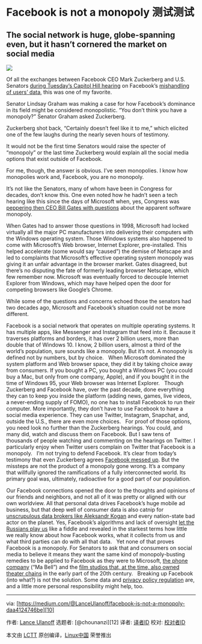 # Facebook is not a monopoly 测试测试
## The social network is huge, globe-spanning even, but it hasn’t cornered the market on social media

![](https://cdn-images-1.medium.com/max/1600/1*dUkKXjo5bJuMyXvAHgTgvA.jpeg)

Of all the exchanges between Facebook CEO Mark Zuckerberg and U.S. Senators [during Tuesday’s Capitol Hill hearing][1] on Facebook’s [mishandling of users’ data][2], this was one of my favorite.

Senator Lindsay Graham was making a case for how Facebook’s dominance in its field might be considered monopolistic. “You don’t think you have a monopoly?” Senator Graham asked Zuckerberg.

Zuckerberg shot back, “Certainly doesn’t feel like it to me,” which elicited one of the few laughs during the nearly seven hours of testimony.

It would not be the first time Senators would raise the specter of “monopoly” or the last time Zuckerberg would explain all the social media options that exist outside of Facebook.

For me, though, the answer is obvious. I’ve seen monopolies. I know how monopolies work and, Facebook, you are no monopoly.

It’s not like the Senators, many of whom have been in Congress for decades, don’t know this. One even noted how he hadn’t seen a tech hearing like this since the days of Microsoft when, yes, Congress was [peppering then CEO Bill Gates with questions][3] about the apparent software monopoly.

When Gates had to answer those questions in 1998, Microsoft had locked virtually all the major PC manufacturers into delivering their computers with the Windows operating system. Those Windows systems also happened to come with Microsoft’s Web browser, Internet Explorer, pre-installed. This helped accelerate (some would say “caused”) the demise of Netscape and led to complaints that Microsoft’s effective operating system monopoly was giving it an unfair advantage in the browser market. Gates disagreed, but there’s no disputing the fate of formerly leading browser Netscape, which few remember now. Microsoft was eventually forced to decouple Internet Explorer from Windows, which may have helped open the door for competing browsers like Google’s Chrome.

While some of the questions and concerns echoed those the senators had two decades ago, Microsoft and Facebook’s situation could not be more different.

Facebook is a social network that operates on multiple operating systems. It has multiple apps, like Messenger and Instagram that feed into it. Because it traverses platforms and borders, it has over 2 billion users, more than double that of Windows 10. I know, 2 billion users, almost a third of the world’s population, sure sounds like a monopoly. But it’s not. A monopoly is defined not by numbers, but by choice.   When Microsoft dominated the system platform and Web browser space, they did it by taking choice away from consumers. If you bought a PC, you bought a Windows PC (you could buy a Mac, but only from one company, Apple), and if you bought it in the time of Windows 95, your Web browser was Internet Explorer.   Though Zuckerberg and Facebook have, over the past decade, done everything they can to keep you inside the platform (adding news, games, live videos, a never-ending supply of FOMO), no one has to install Facebook to run their computer. More importantly, they don’t have to use Facebook to have a social media experience. They can use Twitter, Instagram, Snapchat, and, outside the U.S., there are even more choices.   For proof of those options, you need look no further than the Zuckerberg hearings. You could, and many did, watch and discuss them on Facebook. But I saw tens of thousands of people watching and commenting on the hearings on Twitter. I particularly enjoy when Twitter users complain on Twitter that Facebook is a monopoly.   I’m not trying to defend Facebook. It’s clear from today’s testimony that even Zuckerberg agrees [Facebook messed up][4]. But the missteps are not the product of a monopoly gone wrong. It’s a company that willfully ignored the ramifications of a fully interconnected world. Its primary goal was, ultimately, radioactive for a good part of our population.

Our Facebook connections opened the door to the thoughts and opinions of our friends and neighbors, and not all of it was pretty or aligned with our own worldview. All that personal data drives Facebook’s huge mobile ad business, but that deep well of consumer data is also catnip for [unscrupulous data brokers like Aleksandr Kogan][5] and every nation-state bad actor on the planet. Yes, Facebook’s algorithms and lack of oversight [let the Russians play us][6] like a fiddle and revealed in the starkest terms how little we really know about how Facebook works, what it collects from us and what third parties can do with all that data.   Yet none of that proves Facebook is a monopoly. For Senators to ask that and consumers on social media to believe it means they want the same kind of monopoly-busting remedies to be applied to Facebook as they were to Microsoft, [the phone company][7] (“Ma Bell”) and the [film studios that, at the time, also owned theater chains][8] in the early part of the 20th century.   Breaking up Facebook (into what?) is not the solution. Some data and [privacy policy regulation][9] are, and a little more personal responsibility might help, too.

---

via: [https://medium.com/@LanceUlanoff/facebook-is-not-a-monopoly-daa4124746be][10]

作者: [Lance Ulanoff][11] 选题者: [@chounanzi][12] 译者: [译者ID][13] 校对: [校对者ID][14]

本文由 [LCTT][15] 原创编译，[Linux中国][16] 荣誉推出

[1]: https://www.recode.net/2018/4/10/17216734/live-facebook-mark-zuckerberg-testimony-senate-hearing-data
[2]: https://www.cnbc.com/2018/04/10/facebook-cambridge-analytica-a-timeline-of-the-data-hijacking-scandal.html
[3]: http://www.cnn.com/TECH/computing/9803/03/gates.full/
[4]: https://twitter.com/LanceUlanoff/status/983798356253265920
[5]: https://twitter.com/LanceUlanoff/status/983800075930435585
[6]: https://www.campaignlive.com/article/facebook-ads-chief-fire-russian-fake-news-claims/1457395
[7]: https://en.wikipedia.org/wiki/Breakup_of_the_Bell_System
[8]: https://en.wikipedia.org/wiki/United_States_v._Paramount_Pictures,_Inc.
[9]: https://twitter.com/LanceUlanoff/status/983839071851204608
[10]: https://medium.com/@LanceUlanoff/facebook-is-not-a-monopoly-daa4124746be
[11]: https://twitter.com/LanceUlanoff
[13]: https://github.com/译者ID
[14]: https://github.com/校对者ID
[15]: https://github.com/LCTT/TranslateProject
[16]: https://linux.cn/